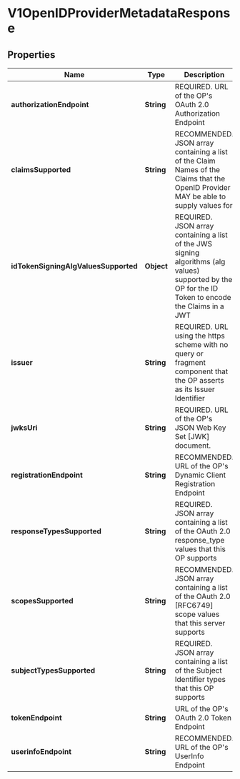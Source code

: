 # V1OpenIDProviderMetadataResponse

## Properties
Name | Type | Description | Notes
------------ | ------------- | ------------- | -------------
**authorizationEndpoint** | **String** | REQUIRED. URL of the OP&#x27;s OAuth 2.0 Authorization Endpoint |  [optional]
**claimsSupported** | **String** | RECOMMENDED. JSON array containing a list of the Claim Names of the Claims that the OpenID Provider MAY be able to supply values for |  [optional]
**idTokenSigningAlgValuesSupported** | **Object** | REQUIRED. JSON array containing a list of the JWS signing algorithms (alg values) supported by the OP for the ID Token to encode the Claims in a JWT |  [optional]
**issuer** | **String** | REQUIRED. URL using the https scheme with no query or fragment component that the OP asserts as its Issuer Identifier |  [optional]
**jwksUri** | **String** | REQUIRED. URL of the OP&#x27;s JSON Web Key Set [JWK] document. |  [optional]
**registrationEndpoint** | **String** | RECOMMENDED. URL of the OP&#x27;s Dynamic Client Registration Endpoint |  [optional]
**responseTypesSupported** | **String** | REQUIRED. JSON array containing a list of the OAuth 2.0 response_type values that this OP supports |  [optional]
**scopesSupported** | **String** | RECOMMENDED. JSON array containing a list of the OAuth 2.0 [RFC6749] scope values that this server supports |  [optional]
**subjectTypesSupported** | **String** | REQUIRED. JSON array containing a list of the Subject Identifier types that this OP supports |  [optional]
**tokenEndpoint** | **String** | URL of the OP&#x27;s OAuth 2.0 Token Endpoint |  [optional]
**userinfoEndpoint** | **String** | RECOMMENDED. URL of the OP&#x27;s UserInfo Endpoint |  [optional]
